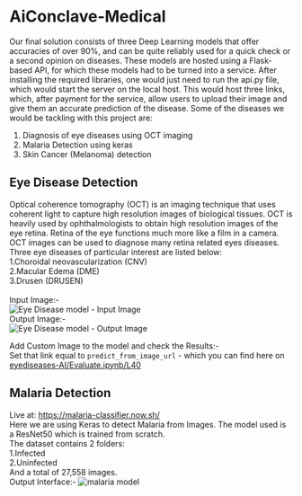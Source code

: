# AiConclave-Medical
Our final solution consists of three Deep Learning models that offer accuracies of
over 90%, and can be quite reliably used for a quick check or a second opinion on
diseases. These models are hosted using a Flask-based API, for which these
models had to be turned into a service.
After installing the required libraries, one would just need to run the api.py file,
which would start the server on the local host. This would host three links, which,
after payment for the service, allow users to upload their image and give them an
accurate prediction of the disease.
Some of the diseases we would be tackling with this project are:
1.	Diagnosis of eye diseases using OCT imaging
2.	Malaria Detection using keras
3.	Skin Cancer (Melanoma) detection

## Eye Disease Detection
Optical coherence tomography (OCT) is an imaging technique that uses coherent light to capture high resolution images of biological tissues. OCT is heavily used by ophthalmologists to obtain high resolution images of the eye retina. Retina of the eye functions much more like a film in a camera. OCT images can be used to diagnose many retina related eyes diseases. Three eye diseases of  particular interest are listed below:<br>
    1.Choroidal neovascularization (CNV)<br>
    2.Macular Edema (DME)<br>
    3.Drusen (DRUSEN)<br><br>
Input Image:-<br>
![Eye Disease model - Input Image](http://blog.mapshalli.org/wp-content/uploads/2018/03/NORMAL-2038-3.jpeg)<br>
Output Image:-<br>
![Eye Disease model - Output Image](http://blog.mapshalli.org/wp-content/uploads/2018/03/drusen-heat.jpg)<br>

Add Custom Image to the model and check the Results:- <br>
Set that link equal to `predict_from_image_url` - which you can find here on [eyediseases-AI/Evaluate.ipynb/L40](https://github.com/sarthaksahni1/AiConclave-Medical/blob/master/eyediseases-AI/Evaluate.ipynb#L40)
<br>
## Malaria Detection
Live at: https://malaria-classifier.now.sh/
<br>
Here we are using Keras to detect Malaria from Images. The model used is a ResNet50 which is trained from scratch.<br>
The dataset contains 2 folders:<br>
 1.Infected<br>
 2.Uninfected<br>
And a total of 27,558 images.<br>
Output Interface:-
![malaria model](https://raw.githubusercontent.com/sarthaksahni1/AiConclave-Medical/master/images/Malaria%20Screen.PNG)


